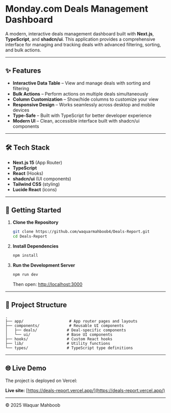# **Monday.com Deals Management Dashboard**

A modern, interactive deals management dashboard built with **Next.js**, **TypeScript**, and **shadcn/ui**. This application provides a comprehensive interface for managing and tracking deals with advanced filtering, sorting, and bulk actions.

---

## ✨ Features

* **Interactive Data Table** – View and manage deals with sorting and filtering
* **Bulk Actions** – Perform actions on multiple deals simultaneously
* **Column Customization** – Show/hide columns to customize your view
* **Responsive Design** – Works seamlessly across desktop and mobile devices
* **Type-Safe** – Built with TypeScript for better developer experience
* **Modern UI** – Clean, accessible interface built with shadcn/ui components

---

## 🛠 Tech Stack

* **Next.js 15** (App Router)
* **TypeScript**
* **React** (Hooks)
* **shadcn/ui** (UI components)
* **Tailwind CSS** (styling)
* **Lucide React** (icons)

---

## 🚀 Getting Started

1. **Clone the Repository**

   ```bash
   git clone https://github.com/waquarmahboob4/Deals-Report.git
   cd Deals-Report
   ```

2. **Install Dependencies**

   ```bash
   npm install
   ```

3. **Run the Development Server**

   ```bash
   npm run dev
   ```

   Then open: [http://localhost:3000](http://localhost:3000)

---

## 📝 Project Structure

```
.
├── app/                    # App router pages and layouts
├── components/             # Reusable UI components
│   ├── deals/             # Deal-specific components
│   └── ui/                # Base UI components
├── hooks/                 # Custom React hooks
├── lib/                   # Utility functions
└── types/                 # TypeScript type definitions
```

---


## 🌐 Live Demo

The project is deployed on Vercel:

**Live site:** [https://deals-report.vercel.app/](https://deals-report.vercel.app/)

---

© 2025 Waquar Mahboob
